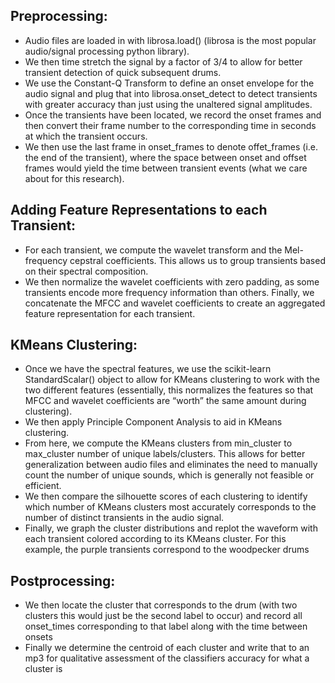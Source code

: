 ## Preprocessing:

- Audio files are loaded in with librosa.load() (librosa is the most popular audio/signal processing python library).
- We then time stretch the signal by a factor of 3/4 to allow for better transient detection of quick subsequent drums.
- We use the Constant-Q Transform to define an onset envelope for the audio signal and  plug that into librosa.onset_detect to detect transients with greater accuracy than just using the unaltered signal amplitudes.
- Once the transients have been located, we record the onset frames and then convert their frame number to the corresponding time in seconds at which the transient occurs. 
- We then use the last frame in onset_frames to denote offet_frames (i.e. the end of the transient), where the space between onset and offset frames would yield the time between transient events (what we care about for this research).

## Adding Feature Representations to each Transient:

- For each transient, we compute the wavelet transform and the Mel-frequency cepstral coefficients. This allows us to group transients based on their spectral composition.
- We then normalize the wavelet coefficients with zero padding, as some transients encode more frequency information than others.
Finally, we concatenate the MFCC and wavelet coefficients to create an aggregated feature representation for each transient.

## KMeans Clustering:

- Once we have the spectral features, we use the scikit-learn StandardScalar() object to allow for KMeans clustering to work with the two different features (essentially, this normalizes the features so that MFCC and wavelet coefficients are “worth” the same amount during clustering).
- We then apply Principle Component Analysis to aid in KMeans clustering.
- From here, we compute the KMeans clusters from min_cluster to max_cluster number of unique labels/clusters. This allows for better generalization between audio files and eliminates the need to manually count the number of unique sounds, which is generally not feasible or efficient.
- We then compare the silhouette scores of each clustering to identify which number of KMeans clusters most accurately corresponds to the number of distinct transients in the audio signal.
- Finally, we graph the cluster distributions and replot the waveform with each transient colored according to its KMeans cluster.
For this example, the purple transients correspond to the woodpecker drums

## Postprocessing:

- We then locate the cluster that corresponds to the drum (with two clusters this would just be the second label to occur) and record all onset_times corresponding to that label along with the time between onsets
- Finally we determine the centroid of each cluster and write that to an mp3 for qualitative assessment of the classifiers accuracy for what a cluster is
